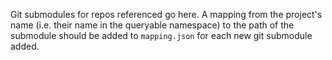 Git submodules for repos referenced go here. A mapping from the project's name (i.e. their name in the queryable
namespace) to the path of the submodule should be added to `mapping.json` for each
new git submodule added.
